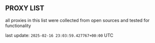 ## PROXY LIST

all proxies in this list were collected from open sources and tested for functionality

last update: `2025-02-16 23:03:59.427767+00:00` UTC